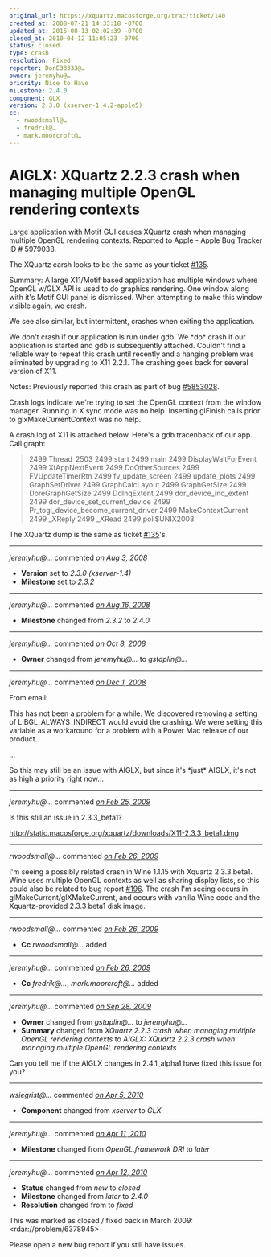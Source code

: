 ```yaml
---
original_url: https://xquartz.macosforge.org/trac/ticket/140
created_at: 2008-07-21 14:33:18 -0700
updated_at: 2015-08-13 02:02:39 -0700
closed_at: 2010-04-12 11:05:23 -0700
status: closed
type: crash
resolution: Fixed
reporter: DonE33333@…
owner: jeremyhu@…
priority: Nice to Have
milestone: 2.4.0
component: GLX
version: 2.3.0 (xserver-1.4.2-apple5)
cc:
  - rwoodsmall@…
  - fredrik@…
  - mark.moorcroft@…
---
```


AIGLX: XQuartz 2.2.3 crash when managing multiple OpenGL rendering contexts
===========================================================================


Large application with Motif GUI causes XQuartz crash when managing multiple OpenGL rendering contexts. Reported to Apple - Apple Bug Tracker ID \# 5979038.

The XQuartz carsh looks to be the same as your ticket [\#⁠135](https://xquartz.macosforge.org/trac/ticket/135).

Summary:
A large X11/Motif based application has multiple windows where
OpenGL w/GLX API is used to do graphics rendering. One window along
with it's Motif GUI panel is dismissed. When attempting to make this
window visible again, we crash.

We see also similar, but intermittent, crashes
when exiting the application.

We don't crash if our application is run under gdb. We \*do\* crash
if our application is started and gdb is subsequently
attached. Couldn't find a reliable way to repeat this crash until
recently and a hanging problem was eliminated by upgrading to X11 2.2.1.
The crashing goes back for several version of X11.

Notes:
Previously reported this crash as part of bug <a href="https://xquartz.macosforge.org/trac/ticket/140" class="missing ticket">#⁠5853028</a>.

Crash logs indicate we're trying to set the OpenGL context
from the window manager. Running in X sync mode was no help.
Inserting glFinish calls prior to glxMakeCurrentContext was
no help.

A crash log of X11 is attached below. Here's a gdb tracenback of
our app...
Call graph:

> 2499 Thread\_2503
> 2499 start
> 2499 main
> 2499 DisplayWaitForEvent
> 2499 XtAppNextEvent
> 2499 DoOtherSources
> 2499 FVUpdateTimerRtn
> 2499 fv\_update\_screen
> 2499 update\_plots
> 2499 GraphSetDriver
> 2499 GraphCalcLayout
> 2499 GraphGetSize
> 2499 DoreGraphGetSize
> 2499 DdInqExtent
> 2499 dor\_device\_inq\_extent
> 2499 dor\_device\_set\_current\_device
> 2499 Pr\_togl\_device\_become\_current\_driver
> 2499 MakeContextCurrent
> 2499 \_XReply
> 2499 \_XRead
> 2499 poll$UNIX2003

The XQuartz dump is the same as ticket [\#⁠135](https://xquartz.macosforge.org/trac/ticket/135)'s.



---

*jeremyhu@…* commented *[on Aug 3, 2008](https://xquartz.macosforge.org/trac/ticket/140#comment:1 "August 3, 2008 at 5:42 PM PDT")*

-   **Version** set to *2.3.0 (xserver-1.4)*
-   **Milestone** set to *2.3.2*



---

*jeremyhu@…* commented *[on Aug 16, 2008](https://xquartz.macosforge.org/trac/ticket/140#comment:2 "August 16, 2008 at 1:14 AM PDT")*

-   **Milestone** changed from *2.3.2* to *2.4.0*



---

*jeremyhu@…* commented *[on Oct 8, 2008](https://xquartz.macosforge.org/trac/ticket/140#comment:3 "October 8, 2008 at 1:25 PM PDT")*

-   **Owner** changed from *jeremyhu@…* to *gstaplin@…*



---

*jeremyhu@…* commented *[on Dec 1, 2008](https://xquartz.macosforge.org/trac/ticket/140#comment:4 "December 1, 2008 at 12:13 PM PST")*

From email:

This has not been a problem for a while. We discovered removing a setting of LIBGL\_ALWAYS\_INDIRECT would avoid the crashing. We were setting this variable as a workaround for a problem with a Power Mac release of our product.

...

So this may still be an issue with AIGLX, but since it's \*just\* AIGLX, it's not as high a priority right now...



---

*jeremyhu@…* commented *[on Feb 25, 2009](https://xquartz.macosforge.org/trac/ticket/140#comment:5 "February 25, 2009 at 6:45 PM PST")*

Is this still an issue in 2.3.3\_beta1?

<http://static.macosforge.org/xquartz/downloads/X11-2.3.3_beta1.dmg>



---

*rwoodsmall@…* commented *[on Feb 26, 2009](https://xquartz.macosforge.org/trac/ticket/140#comment:6 "February 26, 2009 at 9:58 AM PST")*

I'm seeing a possibly related crash in Wine 1.1.15 with Xquartz 2.3.3 beta1. Wine uses multiple OpenGL contexts as well as sharing display lists, so this could also be related to bug report [\#⁠196](http://xquartz.macosforge.org/trac/ticket/196). The crash I'm seeing occurs in glMakeCurrent/glXMakeCurrent, and occurs with vanilla Wine code and the Xquartz-provided 2.3.3 beta1 disk image.



---

*rwoodsmall@…* commented *[on Feb 26, 2009](https://xquartz.macosforge.org/trac/ticket/140#comment:7 "February 26, 2009 at 10:10 AM PST")*

-   **Cc** *rwoodsmall@…* added



---

*jeremyhu@…* commented *[on Feb 26, 2009](https://xquartz.macosforge.org/trac/ticket/140#comment:8 "February 26, 2009 at 7:43 PM PST")*

-   **Cc** *fredrik@…*, *mark.moorcroft@…* added



---

*jeremyhu@…* commented *[on Sep 28, 2009](https://xquartz.macosforge.org/trac/ticket/140#comment:9 "September 28, 2009 at 10:35 AM PDT")*

-   **Owner** changed from *gstaplin@…* to *jeremyhu@…*
-   **Summary** changed from *XQuartz 2.2.3 crash when managing multiple OpenGL rendering contexts* to *AIGLX: XQuartz 2.2.3 crash when managing multiple OpenGL rendering contexts*

Can you tell me if the AIGLX changes in 2.4.1\_alpha1 have fixed this issue for you?



---

*wsiegrist@…* commented *[on Apr 5, 2010](https://xquartz.macosforge.org/trac/ticket/140#comment:10 "April 5, 2010 at 10:44 AM PDT")*

-   **Component** changed from *xserver* to *GLX*



---

*jeremyhu@…* commented *[on Apr 11, 2010](https://xquartz.macosforge.org/trac/ticket/140#comment:11 "April 11, 2010 at 4:28 PM PDT")*

-   **Milestone** changed from *OpenGL.framework DRI* to *later*



---

*jeremyhu@…* commented *[on Apr 12, 2010](https://xquartz.macosforge.org/trac/ticket/140#comment:12 "April 12, 2010 at 11:05 AM PDT")*

-   **Status** changed from *new* to *closed*
-   **Milestone** changed from *later* to *2.4.0*
-   **Resolution** changed from to *fixed*

This was marked as closed / fixed back in March 2009: &lt;rdar://problem/6378945&gt;

Please open a new bug report if you still have issues.



